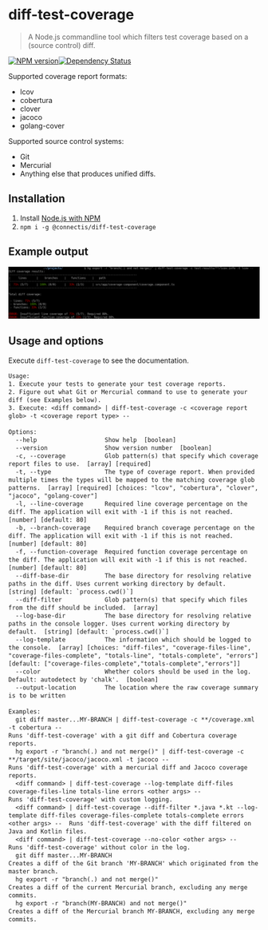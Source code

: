 # diff-test-coverage
> A Node.js commandline tool which filters test coverage based on a (source control) diff.

[![NPM version][npm-image]][npm-url][![Dependency Status][depstat-image]][depstat-url]

Supported coverage report formats:
- lcov
- cobertura
- clover
- jacoco
- golang-cover

Supported source control systems:
- Git
- Mercurial
- Anything else that produces unified diffs.

## Installation
1. Install [Node.js with NPM](https://nodejs.org/en/download/)
2. `npm i -g @connectis/diff-test-coverage`

## Example output
![Screenshot](https://raw.githubusercontent.com/Connected-Information-systems/diff-test-coverage/master/screenshots/screenshot.png "Example output")

## Usage and options
Execute `diff-test-coverage` to see the documentation.
```
Usage:
1. Execute your tests to generate your test coverage reports.
2. Figure out what Git or Mercurial command to use to generate your diff (see Examples below).
3. Execute: <diff command> | diff-test-coverage -c <coverage report glob> -t <coverage report type> --

Options:
  --help                   Show help  [boolean]
  --version                Show version number  [boolean]
  -c, --coverage           Glob pattern(s) that specify which coverage report files to use.  [array] [required]
  -t, --type               The type of coverage report. When provided multiple times the types will be mapped to the matching coverage glob patterns.  [array] [required] [choices: "lcov", "cobertura", "clover", "jacoco", "golang-cover"]
  -l, --line-coverage      Required line coverage percentage on the diff. The application will exit with -1 if this is not reached.  [number] [default: 80]
  -b, --branch-coverage    Required branch coverage percentage on the diff. The application will exit with -1 if this is not reached.  [number] [default: 80]
  -f, --function-coverage  Required function coverage percentage on the diff. The application will exit with -1 if this is not reached.  [number] [default: 80]
  --diff-base-dir          The base directory for resolving relative paths in the diff. Uses current working directory by default.  [string] [default: `process.cwd()`]
  --diff-filter            Glob pattern(s) that specify which files from the diff should be included.  [array]
  --log-base-dir           The base directory for resolving relative paths in the console logger. Uses current working directory by default.  [string] [default: `process.cwd()`]
  --log-template           The information which should be logged to the console.  [array] [choices: "diff-files", "coverage-files-line", "coverage-files-complete", "totals-line", "totals-complete", "errors"] [default: ["coverage-files-complete","totals-complete","errors"]]
  --color                  Whether colors should be used in the log. Default: autodetect by 'chalk'.  [boolean]
  --output-location        The location where the raw coverage summary is to be written

Examples:
  git diff master...MY-BRANCH | diff-test-coverage -c **/coverage.xml -t cobertura --                                                                     Runs 'diff-test-coverage' with a git diff and Cobertura coverage reports.
  hg export -r "branch(.) and not merge()" | diff-test-coverage -c **/target/site/jacoco/jacoco.xml -t jacoco --                                          Runs 'diff-test-coverage' with a mercurial diff and Jacoco coverage reports.
  <diff command> | diff-test-coverage --log-template diff-files coverage-files-line totals-line errors <other args> --                                    Runs 'diff-test-coverage' with custom logging.
  <diff command> | diff-test-coverage --diff-filter *.java *.kt --log-template diff-files coverage-files-complete totals-complete errors <other args> --  Runs 'diff-test-coverage' with the diff filtered on Java and Kotlin files.
  <diff command> | diff-test-coverage --no-color <other args> --                                                                                          Runs 'diff-test-coverage' without color in the log.
  git diff master...MY-BRANCH                                                                                                                             Creates a diff of the Git branch 'MY-BRANCH' which originated from the master branch.
  hg export -r "branch(.) and not merge()"                                                                                                                Creates a diff of the current Mercurial branch, excluding any merge commits.
  hg export -r "branch(MY-BRANCH) and not merge()"                                                                                                        Creates a diff of the Mercurial branch MY-BRANCH, excluding any merge commits.
```

[npm-url]: https://www.npmjs.org/package/@connectis/diff-test-coverage
[npm-image]: https://badge.fury.io/js/%40connectis%2Fdiff-test-coverage.svg

[depstat-url]: https://david-dm.org/Connected-Information-systems/diff-test-coverage
[depstat-image]: https://david-dm.org/Connected-Information-systems/diff-test-coverage.svg
